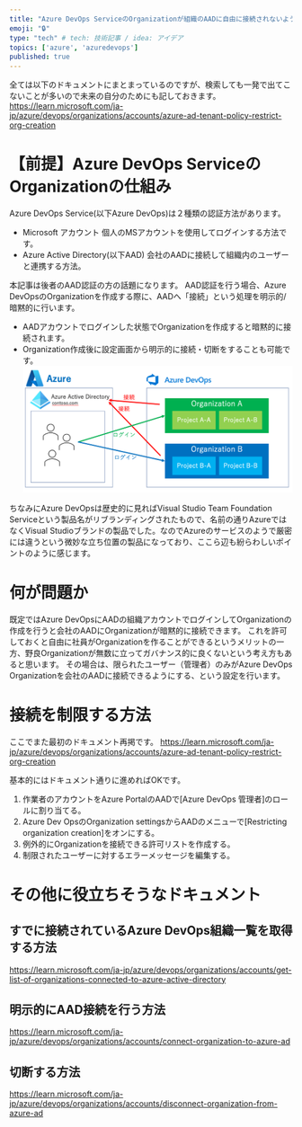 ```yaml
---
title: "Azure DevOps ServiceのOrganizationが組織のAADに自由に接続されないように制限する方法"
emoji: "🔒"
type: "tech" # tech: 技術記事 / idea: アイデア
topics: ['azure', 'azuredevops']
published: true
---
```


全ては以下のドキュメントにまとまっているのですが、検索しても一発で出てこないことが多いので未来の自分のためにも記しておきます。
https://learn.microsoft.com/ja-jp/azure/devops/organizations/accounts/azure-ad-tenant-policy-restrict-org-creation


# 【前提】Azure DevOps ServiceのOrganizationの仕組み
Azure DevOps Service(以下Azure DevOps)は２種類の認証方法があります。
- Microsoft アカウント
    個人のMSアカウントを使用してログインする方法です。
- Azure Active Directory(以下AAD)
    会社のAADに接続して組織内のユーザーと連携する方法。

本記事は後者のAAD認証の方の話題になります。
AAD認証を行う場合、Azure DevOpsのOrganizationを作成する際に、AADへ「接続」という処理を明示的/暗黙的に行います。
- AADアカウントでログインした状態でOrganizationを作成すると暗黙的に接続されます。
- Organization作成後に設定画面から明示的に接続・切断をすることも可能です。
![](/images/azure-devops-restrict-organization-connect-to-aad/overview.png)

ちなみにAzure DevOpsは歴史的に見ればVisual Studio Team Foundation Serviceという製品名がリブランディングされたもので、名前の通りAzureではなくVisual Studioブランドの製品でした。なのでAzureのサービスのようで厳密には違うという微妙な立ち位置の製品になっており、ここら辺も紛らわしいポイントのように感じます。

# 何が問題か
既定ではAzure DevOpsにAADの組織アカウントでログインしてOrganizationの作成を行うと会社のAADにOrganizationが暗黙的に接続できます。
これを許可しておくと自由に社員がOrganizationを作ることができるというメリットの一方、野良Organizationが無数に立ってガバナンス的に良くないという考え方もあると思います。
その場合は、限られたユーザー（管理者）のみがAzure DevOps Organizationを会社のAADに接続できるようにする、という設定を行います。

# 接続を制限する方法
ここでまた最初のドキュメント再掲です。
https://learn.microsoft.com/ja-jp/azure/devops/organizations/accounts/azure-ad-tenant-policy-restrict-org-creation

基本的にはドキュメント通りに進めればOKです。
1. 作業者のアカウントをAzure PortalのAADで[Azure DevOps 管理者]のロールに割り当てる。
1. Azure Dev OpsのOrganization settingsからAADのメニューで[Restricting organization creation]をオンにする。
1. 例外的にOrganizationを接続できる許可リストを作成する。
1. 制限されたユーザーに対するエラーメッセージを編集する。

# その他に役立ちそうなドキュメント
## すでに接続されているAzure DevOps組織一覧を取得する方法
https://learn.microsoft.com/ja-jp/azure/devops/organizations/accounts/get-list-of-organizations-connected-to-azure-active-directory

## 明示的にAAD接続を行う方法
https://learn.microsoft.com/ja-jp/azure/devops/organizations/accounts/connect-organization-to-azure-ad

## 切断する方法
https://learn.microsoft.com/ja-jp/azure/devops/organizations/accounts/disconnect-organization-from-azure-ad
